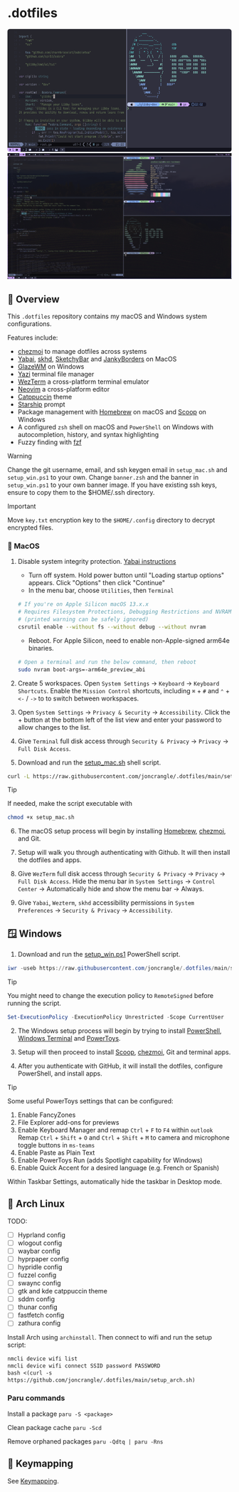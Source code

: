 # .dotfiles

![Terminal](./assets/terminal.png)
![Desktop](./assets/desktop.png)

## 📘 Overview

This `.dotfiles` repository contains my macOS and Windows system configurations.

Features include:

- [chezmoi](https://chezmoi.io/) to manage dotfiles across systems
- [Yabai](https://github.com/koekeishiya/yabai), [skhd](https://github.com/koekeishiya/skhd), [SketchyBar](https://github.com/FelixKratz/SketchyBar) and [JankyBorders](https://github.com/FelixKratz/JankyBorders) on MacOS
- [GlazeWM](https://github.com/glzr-io/glazewm) on Windows
- [Yazi](https://github.com/sxyazi/yazi) terminal file manager
- [WezTerm](https://wezfurlong.org/wezterm/) a cross-platform terminal emulator
- [Neovim](https://neovim.io/) a cross-platform editor
- [Catppuccin](https://github.com/catppuccin) theme
- [Starship](https://starship.rs/) prompt
- Package management with [Homebrew](https://brew.sh/) on macOS and [Scoop](https://scoop.sh/) on Windows
- A configured `zsh` shell on macOS and `PowerShell` on Windows with autocompletion, history, and syntax highlighting
- Fuzzy finding with [fzf](https://github.com/junegunn/fzf)

> [!WARNING]
> Change the git username, email, and ssh keygen email in `setup_mac.sh` and `setup_win.ps1` to your own.
> Change `banner.zsh` and the banner in `setup_win.ps1` to your own banner image.
> If you have existing ssh keys, ensure to copy them to the $HOME/.ssh directory.

> [!IMPORTANT]
> Move `key.txt` encryption key to the `$HOME/.config` directory to decrypt encrypted files.

### 🍎 MacOS

1. Disable system integrity protection. [Yabai instructions](https://github.com/koekeishiya/yabai/wiki/Disabling-System-Integrity-Protection)

    - Turn off system. Hold power button until "Loading startup options" appears. Click "Options" then click "Continue"
    - In the menu bar, choose `Utilities`, then `Terminal`

    ```bash
    # If you're on Apple Silicon macOS 13.x.x
    # Requires Filesystem Protections, Debugging Restrictions and NVRAM Protection to be disabled
    # (printed warning can be safely ignored)
    csrutil enable --without fs --without debug --without nvram
    ```

    - Reboot. For Apple Silicon, need to enable non-Apple-signed arm64e binaries.

    ```bash
    # Open a terminal and run the below command, then reboot
    sudo nvram boot-args=-arm64e_preview_abi
    ```

2. Create 5 workspaces. Open `System Settings` -> `Keyboard` -> `Keyboard Shortcuts`. Enable the `Mission Control` shortcuts, including `⌘` + `#` and `⌃` + `<-` / `->` to to switch between workspaces.

3. Open `System Settings` -> `Privacy & Security` -> `Accessibility`. Click the + button at the bottom left of the list view and enter your password to allow changes to the list.

4. Give `Terminal` full disk access through `Security & Privacy` -> `Privacy` -> `Full Disk Access`.

5. Download and run the [setup_mac.sh](https://github.com/joncrangle/.dotfiles/raw/main/setup_mac.sh) shell script.

```bash
curl -L https://raw.githubusercontent.com/joncrangle/.dotfiles/main/setup_mac.sh | sh
```

> [!TIP]
> If needed, make the script executable with
>
> ```bash
> chmod +x setup_mac.sh
> ```

6. The macOS setup process will begin by installing [Homebrew](https://brew.sh/), [chezmoi](https://chezmoi.io/), and Git.

7. Setup will walk you through authenticating with Github. It will then install the dotfiles and apps.

8. Give `WezTerm` full disk access through `Security & Privacy` -> `Privacy` -> `Full Disk Access`. Hide the menu bar in `System Settings` -> `Control Center` -> Automatically hide and show the menu bar -> Always.

9. Give `Yabai`, `Wezterm`, `skhd` accessibility permissions in `System Preferences` -> `Security & Privacy` -> `Accessibility`.

## 🪟 Windows

1. Download and run the [setup_win.ps1](https://github.com/joncrangle/.dotfiles/raw/main/setup_win.ps1) PowerShell script.

```powershell
iwr -useb https://raw.githubusercontent.com/joncrangle/.dotfiles/main/setup_win.ps1 | iex
```

> [!TIP]
> You might need to change the execution policy to `RemoteSigned` before running the script.
>
> ```powershell
> Set-ExecutionPolicy -ExecutionPolicy Unrestricted -Scope CurrentUser
> ```

2. The Windows setup process will begin by trying to install [PowerShell](https://apps.microsoft.com/detail/9mz1snwt0n5d?hl=en-US&gl=US), [Windows Terminal](https://apps.microsoft.com/detail/9n0dx20hk701?hl=en-US&gl=US) and [PowerToys](https://apps.microsoft.com/detail/xp89dcgq3k6vld?hl=en-US&gl=US).

3. Setup will then proceed to install [Scoop](https://scoop.sh/), [chezmoi](https://chezmoi.io/), Git and terminal apps.

4. After you authenticate with GitHub, it will install the dotfiles, configure PowerShell, and install apps.

> [!TIP]
> Some useful PowerToys settings that can be configured:
>
> 1. Enable FancyZones
> 2. File Explorer add-ons for previews
> 3. Enable Keyboard Manager and remap `Ctrl` + `F` to `F4` within `outlook`
>    Remap `Ctrl` + `Shift` + `O` and `Ctrl` + `Shift` + `M` to camera and microphone toggle buttons in `ms-teams`
> 4. Enable Paste as Plain Text
> 5. Enable PowerToys Run (adds Spotlight capability for Windows)
> 6. Enable Quick Accent for a desired language (e.g. French or Spanish)
>
> Within Taskbar Settings, automatically hide the taskbar in Desktop mode.

## 🐧 Arch Linux

TODO:
- [ ] Hyprland config
- [ ] wlogout config
- [ ] waybar config
- [ ] hyprpaper config
- [ ] hypridle config
- [ ] fuzzel config
- [ ] swaync config
- [ ] gtk and kde catppuccin theme
- [ ] sddm config
- [ ] thunar config
- [ ] fastfetch config
- [ ] zathura config

Install Arch using `archinstall`. Then connect to wifi and run the setup script:

````
nmcli device wifi list
nmcli device wifi connect SSID password PASSWORD
bash <(curl -s https://github.com/joncrangle/.dotfiles/main/setup_arch.sh)
````

### Paru commands

Install a package
`paru -S <package>`

Clean package cache
`paru -Scd`

Remove orphaned packages
`paru -Qdtq | paru -Rns`

## 🧭 Keymapping

See [Keymapping](KEYMAPPING.md).
